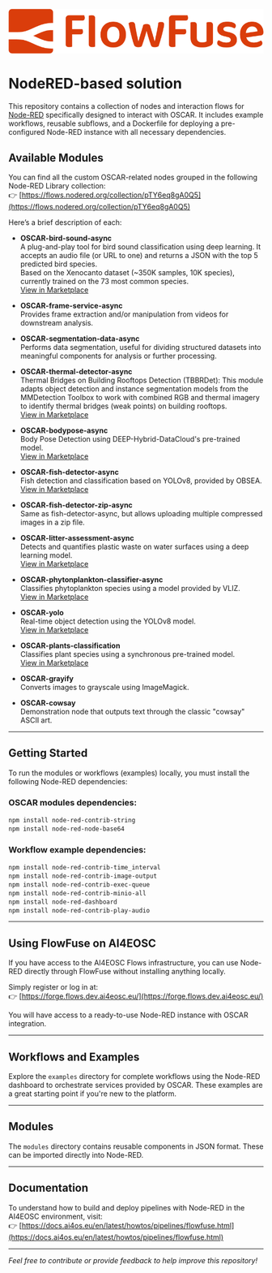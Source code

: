 ![FlowFuse Logo](https://raw.githubusercontent.com/ai4os/ai4-compose/main/img/ff-logo--wordmark--light.png) 

# NodeRED-based solution

This repository contains a collection of nodes and interaction flows for [Node-RED](https://nodered.org/) specifically designed to interact with OSCAR. It includes example workflows, reusable subflows, and a Dockerfile for deploying a pre-configured Node-RED instance with all necessary dependencies.

## Available Modules

You can find all the custom OSCAR-related nodes grouped in the following Node-RED Library collection:  
👉 [https://flows.nodered.org/collection/pTY6eq8gA0Q5](https://flows.nodered.org/collection/pTY6eq8gA0Q5)

Here’s a brief description of each:

- **OSCAR-bird-sound-async**   
  A plug-and-play tool for bird sound classification using deep learning. It accepts an audio file (or URL to one) and returns a JSON with the top 5 predicted bird species.  
  Based on the Xenocanto dataset (~350K samples, 10K species), currently trained on the 73 most common species.  
  [View in Marketplace](https://marketplace.deep-hybrid-datacloud.eu/modules/deep-oc-birds-audio-classification-tf.html)

- **OSCAR-frame-service-async**  
  Provides frame extraction and/or manipulation from videos for downstream analysis.  

- **OSCAR-segmentation-data-async**  
  Performs data segmentation, useful for dividing structured datasets into meaningful components for analysis or further processing.

- **OSCAR-thermal-detector-async**  
  Thermal Bridges on Building Rooftops Detection (TBBRDet): This module adapts object detection and instance segmentation models from the MMDetection Toolbox to work with combined RGB and thermal imagery to identify thermal bridges (weak points) on building rooftops.  
  [View in Marketplace](https://dashboard.cloud.ai4eosc.eu/catalog/modules/thermal-bridges-rooftops-detector) 

- **OSCAR-bodypose-async**  
  Body Pose Detection using DEEP-Hybrid-DataCloud's pre-trained model.  
  [View in Marketplace](https://marketplace.deep-hybrid-datacloud.eu/modules/deep-oc-posenet-tf.html)

- **OSCAR-fish-detector-async**  
  Fish detection and classification based on YOLOv8, provided by OBSEA.  
  [View in Marketplace](https://dashboard.cloud.ai4eosc.eu/catalog/modules/obsea-fish-detection)

- **OSCAR-fish-detector-zip-async**  
  Same as fish-detector-async, but allows uploading multiple compressed images in a zip file.

- **OSCAR-litter-assessment-async**  
  Detects and quantifies plastic waste on water surfaces using a deep learning model.  
  [View in Marketplace](https://marketplace.deep-hybrid-datacloud.eu/modules/uc-cleluschko-deep-oc-litter-assessment-service.html)

- **OSCAR-phytonplankton-classifier-async**  
  Classifies phytoplankton species using a model provided by VLIZ.  
  [View in Marketplace](https://marketplace.deep-hybrid-datacloud.eu/modules/deep-oc-phytoplankton-classification-tf.html)

- **OSCAR-yolo**  
  Real-time object detection using the YOLOv8 model.  
  [View in Marketplace](https://marketplace.deep-hybrid-datacloud.eu/modules/deep-oc-yolov8-api.html)

- **OSCAR-plants-classification**  
  Classifies plant species using a synchronous pre-trained model.  
  [View in Marketplace](https://marketplace.deep-hybrid-datacloud.eu/modules/deep-oc-plants-classification-tf.html)

- **OSCAR-grayify**  
  Converts images to grayscale using ImageMagick.

- **OSCAR-cowsay**  
  Demonstration node that outputs text through the classic "cowsay" ASCII art.

---

## Getting Started

To run the modules or workflows (examples) locally, you must install the following Node-RED dependencies:

### OSCAR modules dependencies:

```bash
npm install node-red-contrib-string
npm install node-red-node-base64
```

### Workflow example dependencies:

```bash
npm install node-red-contrib-time_interval
npm install node-red-contrib-image-output
npm install node-red-contrib-exec-queue
npm install node-red-contrib-minio-all
npm install node-red-dashboard
npm install node-red-contrib-play-audio
```

---

## Using FlowFuse on AI4EOSC

If you have access to the AI4EOSC Flows infrastructure, you can use Node-RED directly through FlowFuse without installing anything locally.

Simply register or log in at:  
👉 [https://forge.flows.dev.ai4eosc.eu/](https://forge.flows.dev.ai4eosc.eu/)

You will have access to a ready-to-use Node-RED instance with OSCAR integration.

---

## Workflows and Examples

Explore the `examples` directory for complete workflows using the Node-RED dashboard to orchestrate services provided by OSCAR. These examples are a great starting point if you're new to the platform.

---

## Modules

The `modules` directory contains reusable components in JSON format. These can be imported directly into Node-RED.

---

## Documentation

To understand how to build and deploy pipelines with Node-RED in the AI4EOSC environment, visit:  
👉 [https://docs.ai4os.eu/en/latest/howtos/pipelines/flowfuse.html](https://docs.ai4os.eu/en/latest/howtos/pipelines/flowfuse.html)

---

*Feel free to contribute or provide feedback to help improve this repository!*
